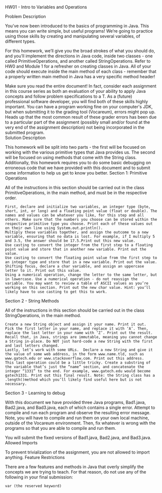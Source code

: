 HW01 - Intro to Variables and Operations


Problem Description

You’ve now been introduced to the basics of programming in Java. This means you can write simple, but useful programs! We’re going to practice using those skills by creating and manipulating several variables, of different types.

For this homework, we’ll give you the broad strokes of what you should do, and you’ll implement the directions in Java code, inside two classes - one called PrimitiveOperations, and another called StringOperations. Refer to HW0 and Module 1 for a refresher on creating classes in Java. All of your code should execute inside the main method of each class - remember that a properly written main method in Java has a very specific method header! 

Make sure you read the entire document!  In fact, consider each assignment in this course series as both an evaluation of your ability to apply Java concepts and follow problem specifications to a T.  As a (future) professional software developer, you will find both of these skills highly important.  You can have a program working fine on your computer's JDK, but when submitting it to the grading tool (Vocareum), errors might pop up.  Heads up that the most common result of these grader errors has been due to a particular part of the assignment (possibly small and/or found at the very end of the assignment description) not being incorporated in the submitted program.   
Solution Description

This homework will be split into two parts - the first will be focused on working with the various primitive types that Java provides us. The second will be focused on using methods that come with the String class. Additionally, this homework requires you to do some basic debugging on erroneous code that we have provided with this document and to submit some information to help us get to know you better.
Section 1: Primitive Operations

All of the instructions in this section should be carried out in the class PrimitiveOperations, in the main method, and must be in the respective order.

    First, declare and initialize two variables, an integer type (byte, short, int, or long) and a floating point value (float or double). The names and values can be whatever you like, for this step and all others. Make sure that the numbers you choose can be stored within the respective primitive type you choose. Print each of these values out on their own line using System.out.println().
    Multiply these variables together, and assign the outcome to a new variable, ensuring that no data is lost. For example, if I multiply 5 and 3.5, the answer should be 17.5.Print out this new value.
    Use casting to convert the integer from the first step to a floating point value and store that in another new variable. Print out the value.
    Use casting to convert the floating point value from the first step to an integer type and store that in a new variable. Print out the value.
    Shifting focus, declare a char variable, and assign an uppercase letter to it. Print out this value.
    Using a numerical operation, change the letter to the same letter, but in lowercase. Use a numerical operation - do not reassign the variable. You may want to review a table of ASCII values as you’re working on this section. Print out the new char value. Hint: you’ll likely have to use casting to get this to work.

Section 2 - String Methods

All of the instructions in this section should be carried out in the class StringOperations, in the main method.

    Create a new String object and assign it your name. Print it out.
    Pick the first letter in your name, and replace it with ‘A’. Then, replace the last letter in your name with ‘Z’. Print out the result. Recall that, in Java, strings are immutable, meaning you cannot change a String in-place. Do NOT just hard-code a new String with the first and last letters changed.
    Lastly, let’s work with some URLs.  Declare a new String and give it the value of some web address, in the form www.name.tld, such as www.gatech.edu or www.stackoverflow.com. Print out this address.
    This last operation could be a little tricky. Create a substring of the variable that’s just the “name” section, and concatenate the integer “1331” to the end. For example, www.gatech.edu would become gatech1331. Print out this final result. Note: the String class has a .length()method which you’ll likely find useful here but is not necessary.

Section 3 - Learning to debug

With this document we have provided three Java programs, Bad1.java, Bad2.java, and Bad3.java, each of which contains a single error. Attempt to compile and run each program and observe the resulting error message. Note, you will have to compile and run them on your own local machine, outside of the Vocareum environment. Then, fix whatever is wrong with the programs so that you are able to compile and run them.

You will submit the fixed versions of Bad1.java, Bad2.java, and Bad3.java.
Allowed Imports

To prevent trivialization of the assignment, you are not allowed to import anything.
Feature Restrictions

There are a few features and methods in Java that overly simplify the concepts we are trying to teach. For that reason, do not use any of the following in your final submission:

    var (the reserved keyword)

